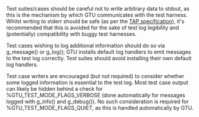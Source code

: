 Test suites/cases should be careful not to write arbitrary data to
<varname>stdout</varname>, as this is the mechanism by which GTU communicates
with the test harness. Whilst writing to <varname>stderr</varname> should be
safe (as per the [TAP specification](http://testanything.org/tap-specification.html)),
it's recommended that this is avoided for the sake of test log legibility and
(potentially) compatibility with buggy test harnesses.

Test cases wishing to log additional information should do so via g_message() or
g_log(); GTU installs default log handlers to emit messages to the test log
correctly. Test suites should avoid installing their own default log handlers.

Test case writers are encouraged (but not required) to consider whether some
logged information is essential to the test log. Most test case output can
likely be hidden behind a check for %GTU_TEST_MODE_FLAGS_VERBOSE (done
automatically for messages logged with g_info() and g_debug()). No such
consideration is required for %GTU_TEST_MODE_FLAGS_QUIET, as this is handled
automatically by GTU.
